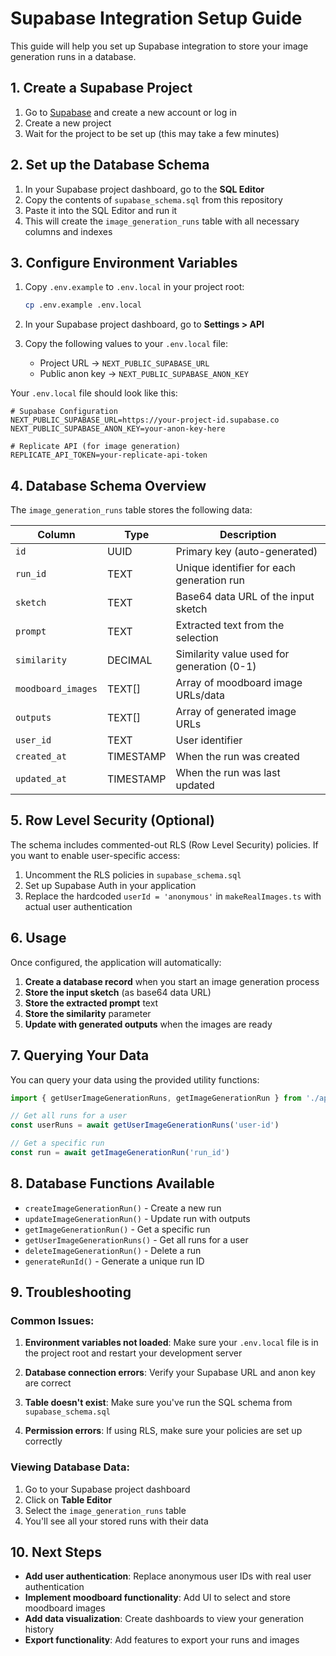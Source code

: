 # Supabase Integration Setup Guide

This guide will help you set up Supabase integration to store your image generation runs in a database.

## 1. Create a Supabase Project

1. Go to [Supabase](https://supabase.com) and create a new account or log in
2. Create a new project
3. Wait for the project to be set up (this may take a few minutes)

## 2. Set up the Database Schema

1. In your Supabase project dashboard, go to the **SQL Editor**
2. Copy the contents of `supabase_schema.sql` from this repository
3. Paste it into the SQL Editor and run it
4. This will create the `image_generation_runs` table with all necessary columns and indexes

## 3. Configure Environment Variables

1. Copy `.env.example` to `.env.local` in your project root:
   ```bash
   cp .env.example .env.local
   ```

2. In your Supabase project dashboard, go to **Settings > API**
3. Copy the following values to your `.env.local` file:
   - Project URL → `NEXT_PUBLIC_SUPABASE_URL`
   - Public anon key → `NEXT_PUBLIC_SUPABASE_ANON_KEY`

Your `.env.local` file should look like this:
```env
# Supabase Configuration
NEXT_PUBLIC_SUPABASE_URL=https://your-project-id.supabase.co
NEXT_PUBLIC_SUPABASE_ANON_KEY=your-anon-key-here

# Replicate API (for image generation)
REPLICATE_API_TOKEN=your-replicate-api-token
```

## 4. Database Schema Overview

The `image_generation_runs` table stores the following data:

| Column | Type | Description |
|--------|------|-------------|
| `id` | UUID | Primary key (auto-generated) |
| `run_id` | TEXT | Unique identifier for each generation run |
| `sketch` | TEXT | Base64 data URL of the input sketch |
| `prompt` | TEXT | Extracted text from the selection |
| `similarity` | DECIMAL | Similarity value used for generation (0-1) |
| `moodboard_images` | TEXT[] | Array of moodboard image URLs/data |
| `outputs` | TEXT[] | Array of generated image URLs |
| `user_id` | TEXT | User identifier |
| `created_at` | TIMESTAMP | When the run was created |
| `updated_at` | TIMESTAMP | When the run was last updated |

## 5. Row Level Security (Optional)

The schema includes commented-out RLS (Row Level Security) policies. If you want to enable user-specific access:

1. Uncomment the RLS policies in `supabase_schema.sql`
2. Set up Supabase Auth in your application
3. Replace the hardcoded `userId = 'anonymous'` in `makeRealImages.ts` with actual user authentication

## 6. Usage

Once configured, the application will automatically:

1. **Create a database record** when you start an image generation process
2. **Store the input sketch** (as base64 data URL)
3. **Store the extracted prompt** text
4. **Store the similarity** parameter
5. **Update with generated outputs** when the images are ready

## 7. Querying Your Data

You can query your data using the provided utility functions:

```typescript
import { getUserImageGenerationRuns, getImageGenerationRun } from './app/lib/database'

// Get all runs for a user
const userRuns = await getUserImageGenerationRuns('user-id')

// Get a specific run
const run = await getImageGenerationRun('run_id')
```

## 8. Database Functions Available

- `createImageGenerationRun()` - Create a new run
- `updateImageGenerationRun()` - Update run with outputs
- `getImageGenerationRun()` - Get a specific run
- `getUserImageGenerationRuns()` - Get all runs for a user
- `deleteImageGenerationRun()` - Delete a run
- `generateRunId()` - Generate a unique run ID

## 9. Troubleshooting

### Common Issues:

1. **Environment variables not loaded**: Make sure your `.env.local` file is in the project root and restart your development server

2. **Database connection errors**: Verify your Supabase URL and anon key are correct

3. **Table doesn't exist**: Make sure you've run the SQL schema from `supabase_schema.sql`

4. **Permission errors**: If using RLS, make sure your policies are set up correctly

### Viewing Database Data:

1. Go to your Supabase project dashboard
2. Click on **Table Editor**
3. Select the `image_generation_runs` table
4. You'll see all your stored runs with their data

## 10. Next Steps

- **Add user authentication**: Replace anonymous user IDs with real user authentication
- **Implement moodboard functionality**: Add UI to select and store moodboard images
- **Add data visualization**: Create dashboards to view your generation history
- **Export functionality**: Add features to export your runs and images